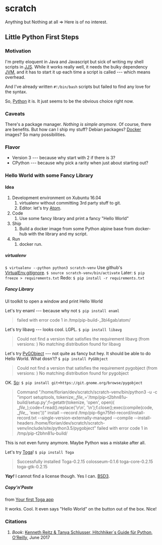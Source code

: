 # scratch
Anything but Nothing at all &rArr; Here is of no interest.

## Little Python First Steps

### Motivation
I'm pretty eloquent in Java and Javascript but sick of writing my shell scripts in [JJS](https://en.wikipedia.org/wiki/Nashorn_(JavaScript_engine)). While it works really well, it needs the bulky dependency [JVM](https://en.wikipedia.org/wiki/Java_virtual_machine), and it has to start it up each time a script is called --- which means overhead.

And I've already written `#!/bin/bash` scripts but failed to find any love for the syntax.

So, [Python](https://www.python.org/) it is. It just seems to be the obvious choice right now.

### Caveats
There's a package manager. _Nothing is simple anymore._ Of course, there are benefits. But how can I ship my stuff? Debian packages? [Docker](https://www.docker.com/) images? So many possibilities.

### Flavor
- Version 3 --- because why start with 2 if there is 3?
- CPython --- because why pick a rarity when just about starting out?

### Hello World with some Fancy Library

#### Idea
1. Development environment on Xubuntu 16.04
    1. virtualenv without committing 3rd party stuff to git.
    2. Editor: let's try [Atom](https://atom.io/).
2. Code
    1. Use some fancy library and print a fancy "Hello World"
3. Ship
    1. Build a docker image from some Python alpine base from docker-hub with the library and my script.
4. Run
    1. docker run.

##### virtualenv
`$ virtualenv --python python3 scratch-venv`
Use github's [VirtualEnv.gitignore](https://github.com/github/gitignore/blob/master/Global/VirtualEnv.gitignore).
`$ source scratch-venv/bin/activate`
Later: `$ pip freeze > requirements.txt`
Redo: `$ pip install -r requirements.txt`

##### Fancy Library
UI toolkit to open a window and print Hello World

Let's try enaml --- because why not
`$ pip install enaml`
> failed with error code 1 in /tmp/pip-build-_3bl4gab/atom/

Let's try libavg --- looks cool. LGPL.
`$ pip install libavg`
> Could not find a version that satisfies the requirement libavg (from versions: )
No matching distribution found for libavg

Let's try [PyGObject](https://pygobject.readthedocs.io/en/latest/) --- not quite as fancy but hey. It should be able to do Hello World. What dosn't?
`$ pip install PyGObject`
>Could not find a version that satisfies the requirement pygobject (from versions: )
No matching distribution found for pygobject

OK. [So](https://mathieu.daitauha.fr/blog/2016/07/06/pip-install-pygobject/):
`$ pip install git+https://git.gnome.org/browse/pygobject`
>Command "/home/florian/dev/scratch/scratch-venv/bin/python3 -u -c "import setuptools, tokenize;\__file\__='/tmp/pip-t2bhn81u-build/setup.py';f=getattr(tokenize, 'open', open)( \__file\__);code=f.read().replace('\r\n', '\n');f.close();exec(compile(code, \__file\__, 'exec'))" install \--record /tmp/pip-6gn75fel-record/install-record.txt \--single-version-externally-managed \--compile \--install-headers /home/florian/dev/scratch/scratch-venv/include/site/python3.5/pygobject" failed with error code 1 in /tmp/pip-t2bhn81u-build/

This is not even funny anymore. Maybe Python was a mistake after all.

Let's try [Toga](https://pybee.org/project/projects/libraries/toga/)!
`$ pip install Toga`
> Successfully installed Toga-0.2.15 colosseum-0.1.6 toga-core-0.2.15 toga-gtk-0.2.15

***Yay!*** I cannot find a license though. Yes I can. [BSD3](https://github.com/pybee/toga).

##### Copy'n'Paste
from [Your first Toga app](https://toga.readthedocs.io/en/latest/tutorial/tutorial-0.html)

It works. Cool. It even says "Hello World" on the button out of the box. Nice!

### Citations
1. _Book_: [Kenneth Reitz & Tanya Schlusser, Hitchhiker´s Guide für Python, O’Reilly](https://www.oreilly.de/buecher/12951/9783960090458-hitchhiker%26acute%3Bs-guide-f%C3%BCr-python.html), June 2017
